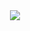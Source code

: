 <div align ="center">
  <img src="[https://github.com/frank-cardoso/treine-me/assets/114771200/5a4d7922-03be-4444-83c5-69f42a118117](https://github.com/frank-cardoso/Biscoito-da-Sorte/issues/1#issue-2029802898)https://github.com/frank-cardoso/Biscoito-da-Sorte/issues/1#issue-2029802898" />
</div>
